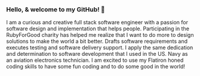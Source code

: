 ### Hello, & welcome to my GitHub! 👋

 I am a curious and creative full stack software engineer with a passion for software design and implementation that helps people. Participating in the RubyForGood charity has helped me realize that I want to do more to design solutions to make the world a bit better. Drafts software requirements and executes testing and software delivery support. I apply the same dedication and determination to software development that I used in the US. Navy as an aviation electronics technician. I am excited to use my Flatiron honed coding skills to have some fun coding and to do some good in the world! 
 
